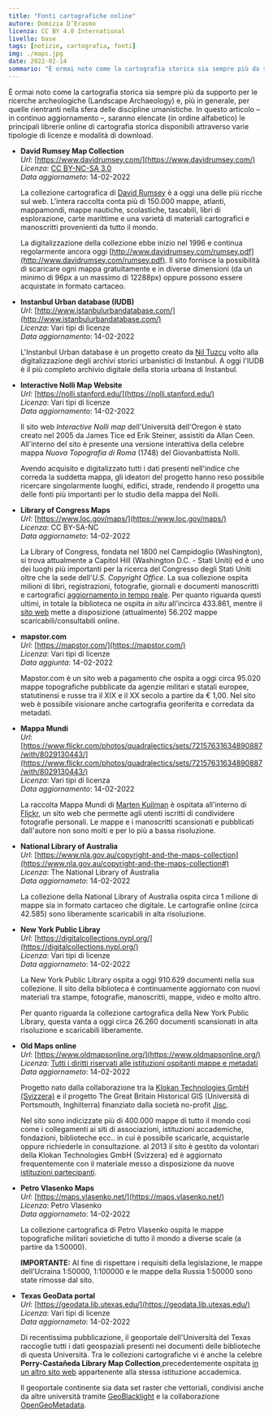 ```yaml
---
title: "Fonti cartografiche online"
autore: Domizia D’Erasmo
licenza: CC BY 4.0 International
livello: base
tags: [notizie, cartografia, fonti]
img: ./maps.jpg
date: 2022-02-14
sommario: "È ormai noto come la cartografia storica sia sempre più da supporto per le ricerche archeologiche (Landscape Archaeology) e, più in generale, per quelle rientranti nella sfera delle discipline umanistiche. In questo articolo – in continuo aggiornamento –, saranno elencate le principali librerie online di cartografia storica disponibili attraverso varie tipologie di licenze e modalità di download."
---
```


È ormai noto come la cartografia storica sia sempre più da supporto per le ricerche archeologiche (Landscape Archaeology) e, più in generale, per quelle rientranti nella sfera delle discipline umanistiche. In questo articolo – in continuo aggiornamento –, saranno elencate (in ordine alfabetico) le principali librerie online di cartografia storica disponibili attraverso varie tipologie di licenze e modalità di download.

- **David Rumsey Map Collection**  
  _Url_: [https://www.davidrumsey.com/](https://www.davidrumsey.com/)  
  _Licenza_: [CC BY-NC-SA 3.0](https://www.davidrumsey.com/about/copyright-and-permissions)  
  _Data aggiornameto_: 14-02-2022

  La collezione cartografica di [David Rumsey](https://en.wikipedia.org/wiki/David_Rumsey) è a oggi una delle più ricche sul web. L’intera raccolta conta più di 150.000 mappe, atlanti, mappamondi, mappe nautiche, scolastiche, tascabili, libri di esplorazione, carte marittime e una varietà di materiali cartografici e manoscritti provenienti da tutto il mondo.
  
  La digitalizzazione della collezione ebbe inizio nel 1996 e continua regolarmente ancora oggi [http://www.davidrumsey.com/rumsey.pdf](http://www.davidrumsey.com/rumsey.pdf). Il sito fornisce la possibilità di scaricare ogni mappa gratuitamente e in diverse dimensioni (da un minimo di 96px a un massimo di 12288px) oppure possono essere acquistate in formato cartaceo.

- **Instanbul Urban database (IUDB)**  
  _Url_: [http://www.istanbulurbandatabase.com/](http://www.istanbulurbandatabase.com/)  
  _Licenza_: Vari tipi di licenze  
  _Data aggiornamento_: 14-02-2022  

  L'Instanbul Urban database è un progetto creato da [Nil Tuzcu](http://www.niltuzcu.net/about/) volto alla digitalizzazione degli archivi storici urbanistici di Instanbul. A oggi l'IUDB è il più completo archivio digitale della storia urbana di Instanbul.

- **Interactive Nolli Map Website**  
  _Url_: [https://nolli.stanford.edu/](https://nolli.stanford.edu/)  
  _Licenza_: Vari tipi di licenze  
  _Data aggiornamento_: 14-02-2022  

  Il sito web _Interactive Nolli map_ dell'Università dell'Oregon è stato creato nel 2005 da James Tice ed Erik Steiner, assistiti da Allan Ceen. All'interno del sito è presente una versione interattiva della celebre mappa _Nuova Topografia di Roma_ (1748) del Giovanbattista Nolli.  
  
  Avendo acquisito e digitalizzato tutti i dati presenti nell'indice che correda la suddetta mappa, gli ideatori del progetto hanno reso possibile ricercare singolarmente luoghi, edifici, strade, rendendo il progetto una delle fonti più importanti per lo studio della mappa del Nolli.

- **Library of Congress Maps**  
  _Url_: [https://www.loc.gov/maps/](https://www.loc.gov/maps/)  
  _Licenza_: CC BY-SA-NC  
  _Data aggiornameto_: 14-02-2022

  La Library of Congress, fondata nel 1800 nel Campidoglio (Washington), si trova attualmente a Capitol Hill (Washington D.C. - Stati Uniti) ed è uno dei luoghi più importanti per la ricerca del Congresso degli Stati Uniti oltre che la sede dell'_U.S. Copyright Office_. La sua collezione ospita milioni di libri, registrazioni, fotografie, giornali e documenti manoscritti e cartografici [aggiornamento in tempo reale](https://www.loc.gov/about/general-information/#year-at-a-glance). Per quanto riguarda questi ultimi, in totale la biblioteca ne ospita _in situ_ all'incirca 433.861, mentre il [sito web](https://www.loc.gov/maps/) mette a disposizione (attualmente) 56.202 mappe scaricabili/consultabili online.

- **mapstor.com**  
  _Url_: [https://mapstor.com/](https://mapstor.com/)  
  _Licenza_: Vari tipi di licenze  
  _Data aggiunta_: 14-02-2022  

  Mapstor.com è un sito web a pagamento che ospita a oggi circa 95.020 mappe topografiche pubblicate da agenzie militari e statali europee, statutinensi e russe tra il XIX e il XX secolo a partire da € 1,00. Nel sito web è possibile visionare anche cartografia georiferita e corredata da metadati.  

- **Mappa Mundi**  
  _Url_: [https://www.flickr.com/photos/quadralectics/sets/72157631634890887/with/8029130443/](https://www.flickr.com/photos/quadralectics/sets/72157631634890887/with/8029130443/)  
  _Licenza_: Vari tipi di licenza  
  _Data aggiornamento_: 14-02-2022  

  La raccolta Mappa Mundi di [Marten Kuilman](https://www.flickr.com/photos/quadralectics) è ospitata all'interno di [Flickr](https://www.flickr.com/), un sito web che permette agli utenti iscritti di condividere fotografie personali. Le mappe e i manoscritti scansionati e pubblicati dall'autore non sono molti e per lo più a bassa risoluzione.

- **National Library of Australia**  
  _Url_: [https://www.nla.gov.au/copyright-and-the-maps-collection](https://www.nla.gov.au/copyright-and-the-maps-collection#)  
  _Licenza_: The National Library of Australia  
  _Data aggiornameto_: 14-02-2022  

  La collezione della National Library of Australia ospita circa 1 milione di mappe sia in formato cartaceo che digitale. Le cartografie online (circa 42.585) sono liberamente scaricabili in alta risoluzione.  

- **New York Public Libray**  
  _Url_: [https://digitalcollections.nypl.org/](https://digitalcollections.nypl.org/)  
  _Licenza_: Vari tipi di licenze  
  _Data aggiornameto_: 14-02-2022  

  La New York Public Library ospita a oggi 910.629 documenti nella sua collezione. Il sito della biblioteca è continuamente aggiornato con nuovi materiali tra stampe, fotografie, manoscritti, mappe, video e molto altro.
  
  Per quanto riguarda la collezione cartografica della New York Public Library, questa vanta a oggi circa 26.260 documenti scansionati in alta risoluzione e scaricabili liberamente.

- **Old Maps online**  
  _Url_: [https://www.oldmapsonline.org/](https://www.oldmapsonline.org/)  
  _Licenza_: [Tutti i diritti riservati alle istituzioni ospitanti mappe e metadati](https://www.oldmapsonline.org/terms/)  
  _Data aggiornameto_: 14-02-2022  

  Progetto nato dalla collaborazione tra la [Klokan Technologies GmbH (Svizzera)](https://www.klokantech.com/) e il progetto The Great Britain Historical GIS (Università di Portsmouth, Inghilterra) finanziato dalla società no-profit [Jisc](https://en.wikipedia.org/wiki/Jisc).
  
  Nel sito sono indicizzate più di 400.000 mappe di tutto il mondo così come i collegamenti ai siti di associazioni, istituzioni accademiche, fondazioni, biblioteche ecc.. in cui è possibile scaricarle, acquistarle oppure richiederle in consultazione.
  al 2013 il sito è gestito da volontari della Klokan Technologies GmbH (Svizzera) ed è aggiornato frequentemente con il materiale messo a disposizione da nuove [istituzioni partecipanti](https://www.oldmapsonline.org/about/).

- **Petro Vlasenko Maps**  
  _Url_: [https://maps.vlasenko.net/](https://maps.vlasenko.net/)  
  _Licenza_: Petro Vlasenko  
  _Data aggiornameto_: 14-02-2022  

  La collezione cartografica di Petro Vlasenko ospita le mappe topografiche militari sovietiche di tutto il mondo a diverse scale (a partire da 1:50000).

  **IMPORTANTE:** Al fine di rispettare i requisiti della legislazione, le mappe dell'Ucraina 1:50000, 1:100000 e le mappe della Russia 1:50000 sono state rimosse dal sito.

- **Texas GeoData portal**  
  _Url_: [https://geodata.lib.utexas.edu/](https://geodata.lib.utexas.edu/)  
  _Licenza_: Vari tipi di licenze  
  _Data aggiornameto_: 14-02-2022  

  Di recentissima pubblicazione, il geoportale dell'Università del Texas raccoglie tutti i dati geospaziali presenti nei documenti delle biblioteche di questa Università. Tra le collezioni cartografiche vi è anche la celebre **Perry-Castañeda Library Map Collection**,precedentemente ospitata [in un altro sito web](https://maps.lib.utexas.edu/maps/imw/) appartenente alla stessa istituzione accademica.

  Il geoportale continente sia data set raster che vettoriali, condivisi anche da altre università tramite [GeoBlacklight](https://geoblacklight.org/) e la collaborazione [OpenGeoMetadata](https://github.com/OpenGeoMetadata).
